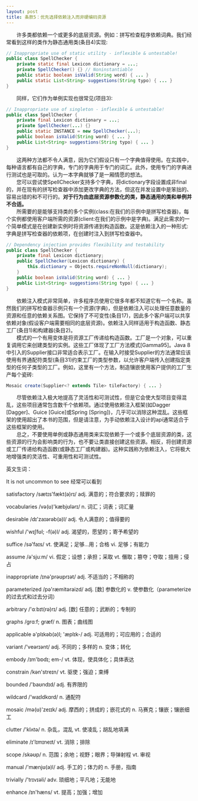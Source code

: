 ```yaml
---
layout: post
title: 条款5：优先选择依赖注入而非硬编码资源
---
```

&emsp;&emsp;许多类都依赖一个或更多的底层资源。例如：拼写检查程序依赖词典。我们经常看到这样的类作为静态通用类(条目4)实现:<br/>
```java
// Inappropriate use of static utility - inflexible & untestable!
public class SpellChecker {
    private static final Lexicon dictionary = ...;
    private SpellChecker() {} // Noninstantiable
    public static boolean isValid(String word) { ... } 
    public static List<String> suggestions(String typo) { ... }
}
```
&emsp;&emsp;同样，它们作为单例实现也很常见(项目3):<br/>
```java
// Inappropriate use of singleton - inflexible & untestable!
public class SpellChecker {
    private final Lexicon dictionary = ...;
    private SpellChecker(...) {}
    public static INSTANCE = new SpellChecker(...);
    public boolean isValid(String word) { ... }
    public List<String> suggestions(String typo) { ... }
} 
```
&emsp;&emsp;这两种方法都不令人满意，因为它们假设只有一个字典值得使用。在实践中，每种语言都有自己的字典，专门的字典用于专门的词汇。此外，使用专门的字典进行测试也是可取的。认为一本字典就够了是一厢情愿的想法。<br/>
&emsp;&emsp;您可以尝试使SpellChecker支持多个字典，将dictionary字段设置成非final的，并在现有的拼写检查器中添加更改字典的方法，但这在并发设置中是笨拙的、容易出错的和不可行的。<span style="font-weight:bold">对于行为由底层资源参数化的类，静态通用的类和单例并不合适。</span><br/>
&emsp;&emsp;所需要的是能够支持类的多个实例(class:在我们的示例中是拼写检查器)，每个实例都使用客户端所需的资源(client:在我们的示例中是字典)。满足此需求的一个简单模式是在创建新实例时将资源传递到构造函数。这是依赖注入的一种形式:字典是拼写检查器的依赖项，在创建时注入到拼写检查器中。<br/>
```java
// Dependency injection provides flexibility and testability
public class SpellChecker {
    private final Lexicon dictionary;
    public SpellChecker(Lexicon dictionary) {
        this.dictionary = Objects.requireNonNull(dictionary);
    }
    public boolean isValid(String word) { ... }
    public List<String> suggestions(String typo) { ... }
} 
```
&emsp;&emsp;依赖注入模式非常简单，许多程序员使用它很多年都不知道它有一个名称。虽然我们的拼写检查器示例只有一个资源(字典)，但是依赖注入可以处理任意数量的资源和任意的依赖关系图。它保持了不可变性(条目17)，因此多个客户端可以共享依赖对象(假设客户端需要相同的底层资源)。依赖注入同样适用于构造函数、静态工厂(条目1)和构建器(条目2)。<br/>
&emsp;&emsp;模式的一个有用变体是将资源工厂传递给构造函数。工厂是一个对象，可以重复调用它来创建类型的实例。这些工厂体现了工厂方法模式[Gamma95]。Java 8中引入的Supplier<T>接口非常适合表示工厂。在输入时接受Supplier<T>的方法通常应该使用有界通配符类型(条目31)约束工厂的类型参数，以允许客户端传入创建指定类型的任何子类型的工厂。例如，这里有一个方法，制造镶嵌使用客户提供的工厂生产每个瓷砖:<br/>
```java
Mosaic create(Supplier<? extends Tile> tileFactory) { ... } 
```
&emsp;&emsp;尽管依赖注入极大地提高了灵活性和可测试性，但是它会使大型项目变得混乱，这些项目通常包含数千个依赖项。通过使用依赖注入框架(如Dagger [Dagger]、Guice [Guice]或Spring [Spring])，几乎可以消除这种混乱。这些框架的使用超出了本书的范围，但是请注意，为手动依赖注入设计的api通常适合于这些框架的使用。<br/>
&emsp;&emsp;总之，不要使用单例或静态通用类来实现依赖于一个或多个底层资源的类，这些资源的行为会影响类的行为，也不要让类直接创建这些资源。相反，将创建资源或工厂传递给构造函数(或静态工厂或构建器)。这种实践称为依赖注入，它将极大地增强类的灵活性、可重用性和可测试性。<br/>

英文生词：

 It is not uncommon to see 
 经常可以看到

 satisfactory /sætɪs'fækt(ə)rɪ/
 adj. 满意的；符合要求的；赎罪的

 vocabularies /və(ʊ)'kæbjʊlərɪ/ 
 n. 词汇；词表；词汇量

 desirable /dɪ'zaɪərəb(ə)l/ 
 adj. 令人满意的；值得要的

 wishful /'wɪʃfʊl; -f(ə)l/
 adj. 渴望的，愿望的；寄予希望的

 suffice /sə'faɪs/
 vt. 使满足；足够…用；合格
 vi. 足够；有能力

 assume /ə'sjuːm/
 vi. 假定；设想；承担；采取
 vt. 僭取；篡夺；夺取；擅用；侵占

 inappropriate /ɪnə'prəʊprɪət/
 adj. 不适当的；不相称的

 parameterized /pə'ræmitəraizd/
 adj. [数] 参数化的
v. 使参数化（parameterize的过去式和过去分词）

arbitrary /'ɑːbɪt(rə)rɪ/ 
adj. [数] 任意的；武断的；专制的

graphs /grɑːf; græf/
n. 图表；曲线图

applicable ə'plɪkəb(ə)l; 'æplɪk-/ 
adj. 可适用的；可应用的；合适的

variant /'veərɪənt/
adj. 不同的；多样的
n. 变体；转化

embody /ɪm'bɒdɪ; em-/
vt. 体现，使具体化；具体表达

constrain /kən'streɪn/
vt. 驱使；强迫；束缚

bounded /'baʊndɪd/
adj. 有界限的

wildcard /'waɪldkɑrd/
n. 通配符

mosaic /mə(ʊ)'zeɪɪk/
adj. 摩西的；拼成的；嵌花式的
n. 马赛克；镶嵌；镶嵌细工

clutter  /'klʌtə/ 
n. 杂乱，混乱
vt. 使凌乱；胡乱地填满

eliminate /ɪ'lɪmɪneɪt/
vt. 消除；排除

scope  /skəʊp/
n. 范围；余地；视野；眼界；导弹射程
vt. 审视

manual /'mænjʊ(ə)l/
adj. 手工的；体力的
n. 手册，指南

trivially /'trɪvɪəli/ 
adv. 琐细地；平凡地；无能地

enhance  /ɪn'hæns/
vt. 提高；加强；增加

